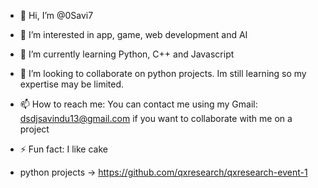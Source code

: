 - 👋 Hi, I’m @0Savi7
- 👀 I’m interested in app, game, web development and AI
- 🌱 I’m currently learning Python, C++ and Javascript
- 💞️ I’m looking to collaborate on python projects. Im still learning so my expertise may be limited.
- 📫 How to reach me: You can contact me using my Gmail: dsdjsavindu13@gmail.com if you want to collaborate with me on a project
- ⚡ Fun fact: I like cake

- python projects -> https://github.com/qxresearch/qxresearch-event-1

<!---
0Savi7/0Savi7 is a ✨ special ✨ repository because its `README.md` (this file) appears on your GitHub profile.
You can click the Preview link to take a look at your changes.
--->

